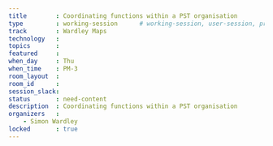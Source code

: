 ```yaml
---
title        : Coordinating functions within a PST organisation
type         : working-session      # working-session, user-session, product-session
track        : Wardley Maps
technology   :
topics       :
featured     :
when_day     : Thu
when_time    : PM-3
room_layout  :
room_id      :
session_slack: 
status       : need-content
description  : Coordinating functions within a PST organisation
organizers   :
    - Simon Wardley
locked       : true
---
```



<!--(add intro)

## WHY

(...)

## What

(...)

## Outcomes

(...)

## References

(...)


## Previous-->

